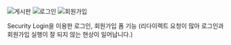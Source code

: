 ![게시판](https://github.com/user-attachments/assets/405123d3-3d6f-4957-a9a6-9659328fae0f)
![로그인](https://github.com/user-attachments/assets/a493dca1-222e-4a14-aae3-a584383853c9)
![회원가입](https://github.com/user-attachments/assets/008643d8-958c-4ed8-9432-75e2096752db)

Security Login을 이용한 로그인, 회원가입 폼 기능
(리다이렉트 요청이 많아 로그인과 회원가입 실행이 잘 되지 않는 현상이 일어납니다.)
